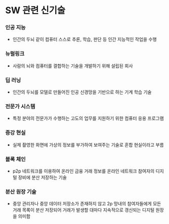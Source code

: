 # SW 관련 신기술

### 인공 지능

- 인간의 두뇌 같이 컴퓨터 스스로 추론, 학습, 판단 등 인간 지능적인 작업을 수행



### 뉴럴링크

- 사람의 뇌와 컴퓨터를 결합하는 기술을 개발하기 위해 설립된 회사



### 딥 러닝

-  인간의 두뇌를 모델로 만들어진 인공 신경망을 기반으로 하는 기계 학습 기술



### 전문가 시스템

- 특정 분야의 전문가가 수행하는 고도의 업무를 지원하기 위한 컴퓨터 응용 프로그램



### 증강 현실

- 실제 촬영한 화면에 가상의 정보를 부가하여 보여주는 기술로 혼합 현실이라고 부름

### 

### 블록 체인

- p2p 네트워크를 이용하여 온라인 금융 거래 정보를 온라인 네트워크 참여자의 디지털 장비에 분산 저장하는 기술



### 분산 원장 기술

- 중앙 관리자나 중앙 데이터 저장소가 존재하지 않고 2p 망내의 참여자들에게 모든 거래 목록이 분산 저장되어 거래가 발생할 대마다 지속적으로 갱신되는 디지털 원장을 의미함




